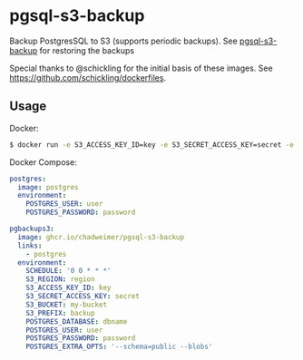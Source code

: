 # pgsql-s3-backup

Backup PostgresSQL to S3 (supports periodic backups). See [pgsql-s3-backup](https://github.com/chadweimer/pgsql-s3-restore) for restoring the backups

Special thanks to @schickling for the initial basis of these images. See <https://github.com/schickling/dockerfiles>.

## Usage

Docker:
```sh
$ docker run -e S3_ACCESS_KEY_ID=key -e S3_SECRET_ACCESS_KEY=secret -e S3_BUCKET=my-bucket -e S3_PREFIX=backup -e POSTGRES_DATABASE=dbname -e POSTGRES_USER=user -e POSTGRES_PASSWORD=password -e POSTGRES_HOST=localhost ghcr.io/chadweimer/pgsql-s3-backup
```

Docker Compose:
```yaml
postgres:
  image: postgres
  environment:
    POSTGRES_USER: user
    POSTGRES_PASSWORD: password

pgbackups3:
  image: ghcr.io/chadweimer/pgsql-s3-backup
  links:
    - postgres
  environment:
    SCHEDULE: '0 0 * * *'
    S3_REGION: region
    S3_ACCESS_KEY_ID: key
    S3_SECRET_ACCESS_KEY: secret
    S3_BUCKET: my-bucket
    S3_PREFIX: backup
    POSTGRES_DATABASE: dbname
    POSTGRES_USER: user
    POSTGRES_PASSWORD: password
    POSTGRES_EXTRA_OPTS: '--schema=public --blobs'
```
